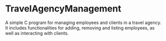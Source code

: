 # TravelAgencyManagement
A simple C program for managing employees and clients in a travel agency. It includes functionalities for adding, removing and listing employees, as well as interacting with clients.
